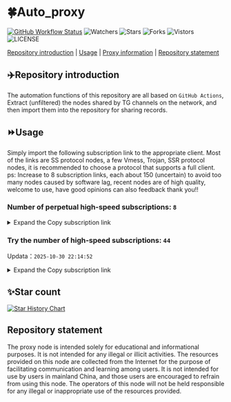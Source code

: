 # 🍀Auto_proxy
[![GitHub Workflow Status](https://img.shields.io/github/actions/workflow/status/PangTouY00/Auto_proxy/main.yml?branch=main)](https://github.com/PangTouY00/Auto_proxy/actions/workflows/main.yml?branch=main) 
![Watchers](https://img.shields.io/github/watchers/w1770946466/Auto_proxy) ![Stars](https://img.shields.io/github/stars/PangTouY00/Auto_proxy) ![Forks](https://img.shields.io/github/forks/w1770946466/Auto_proxy) ![Vistors](https://visitor-badge.laobi.icu/badge?page_id=PangTouY00.Auto_proxy) ![LICENSE](https://img.shields.io/badge/license-CC%20BY--SA%204.0-green.svg)

[Repository introduction](https://github.com/PangTouY00/Auto_proxy#Repositoryintroduction) | [Usage](https://github.com/PangTouY00/Auto_proxy#Usage) | [Proxy information](https://github.com/PangTouY00/Auto_proxy#Proxyinformation) | [Repository statement](https://github.com/PangTouY00/Auto_proxy#Repositorystatement)

## ✈️Repository introduction
The automation functions of this repository are all based on `GitHub Actions`,
Extract (unfiltered) the nodes shared by TG channels on the network, and then import them into the repository for sharing records.

## ⏩Usage
Simply import the following subscription link to the appropriate client. Most of the links are SS protocol nodes, a few Vmess, Trojan, SSR protocol nodes, it is recommended to choose a protocol that supports a full client.
ps: Increase to 8 subscription links, each about 150 (uncertain) to avoid too many nodes caused by software lag, recent nodes are of high quality, welcome to use, have good opinions can also feedback thank you!!

### Number of perpetual high-speed subscriptions: `8`

<details>
  <summary>Expand the Copy subscription link</summary>

  
- [Multiprotocol Base64 encoding](https://raw.githubusercontent.com/PangTouY00/Auto_proxy/main/Long_term_subscription1)
`https://raw.githubusercontent.com/PangTouY00/Auto_proxy/main/Long_term_subscription_num`
`Total number of merge nodes: 256`

- [Multiprotocol Base64 encoding](https://raw.githubusercontent.com/PangTouY00/Auto_proxy/main/Long_term_subscription1)
`https://raw.githubusercontent.com/PangTouY00/Auto_proxy/main/Long_term_subscription1`
`Total number of merge nodes: 33`

- [Multiprotocol Base64 encoding](https://raw.githubusercontent.com/PangTouY00/Auto_proxy/main/Long_term_subscription2)
`https://raw.githubusercontent.com/PangTouY00/Auto_proxy/main/Long_term_subscription2`
`Total number of merge nodes: 33`

- [Multiprotocol Base64 encoding](https://raw.githubusercontent.com/PangTouY00/Auto_proxy/main/Long_term_subscription3)
`https://raw.githubusercontent.com/PangTouY00/Auto_proxy/main/Long_term_subscription3`
`Total number of merge nodes: 33`

- [Multiprotocol Base64 encoding](https://raw.githubusercontent.com/PangTouY00/Auto_proxy/main/Long_term_subscription4)
`https://raw.githubusercontent.com/PangTouY00/Auto_proxy/main/Long_term_subscription4`
`Total number of merge nodes: 33`

- [Multiprotocol Base64 encoding](https://raw.githubusercontent.comPangTouY00/Auto_proxy/main/Long_term_subscription5)
`https://raw.githubusercontent.com/PangTouY00/Auto_proxy/main/Long_term_subscription5`
`Total number of merge nodes: 33`

- [Multiprotocol Base64 encoding](https://raw.githubusercontent.com/PangTouY00/Auto_proxy/main/Long_term_subscription6)
`https://raw.githubusercontent.com/PangTouY00/Auto_proxy/main/Long_term_subscription6`
`Total number of merge nodes: 33`

- [Multiprotocol Base64 encoding](https://raw.githubusercontent.com/PangTouY00/Auto_proxy/main/Long_term_subscription7)
`https://raw.githubusercontent.com/PangTouY00/Auto_proxy/main/Long_term_subscription7`
`Total number of merge nodes: 33`

- [Multiprotocol Base64 encoding](https://raw.githubusercontent.com/PangTouY00/Auto_proxy/main/Long_term_subscription8)
`https://raw.githubusercontent.com/PangTouY00/Auto_proxy/main/Long_term_subscription8`
`Total number of merge nodes: 25`

- [Clash subscription](https://raw.githubusercontent.com/PangTouY00/Auto_proxy/main/Long_term_subscription2.yaml)
`https://raw.githubusercontent.com/PangTouY00/Auto_proxy/main/Long_term_subscription1.yaml`


- [Clash subscription](https://raw.githubusercontent.com/PangTouY00/Auto_proxy/main/Long_term_subscription2.yaml)
`https://raw.githubusercontent.com/PangTouY00/Auto_proxy/main/Long_term_subscription2.yaml`


- [Clash subscription](https://raw.githubusercontent.com/PangTouY00/Auto_proxy/main/Long_term_subscription3.yaml)
`https://raw.githubusercontent.com/PangTouY00/Auto_proxy/main/Long_term_subscription3.yaml`
  
</details>

### Try the number of high-speed subscriptions: `44`
Updata：`2025-10-30 22:14:52`


<details>
  <summary>Expand the Copy subscription link</summary>  















































































































































































































































































































































































































































































































































































































































































































































































































































































































































































































































































































































































































































































































































































































































































































































































































































































































































































































































































































































































































































































































































































































































































































































































































































































































































































































































































































































































































































































































































































































































































































































































































































































































































































































































































































































































































































































































































































































































































































































































































































































































































































































































































































































































































































































































































































































































































































































































































































































































































































































































































































































































































































































































































































































































































































































































































































































































































































































































































































































































































































































































































































































































































































































































































































































































































































































































































































































































































































































































































































































































































































































































































































































































































































































































































































































































































































































































































































































































































































































































































































































































































































































































































































































































































































































































































































































































































































































































































































































































































































































































































































































































































































































































































































































































































































































































































































































































































































































































































































































































































































































































































































































































































































































































































































































































































































































































































































































































































































































































































































































































































































































































































































































































































































































































































































































































































































































































































































































































































































































































































































































































































































































































































































































































































































































































































































































































































































































































































































































































































































































































































































































































































































































































































































































































































































































































































































































































































































































































































































































































































































































































































































































































































































































































































































































































































































































































































































































































































































































































































































































































































































































































































































































































































































































































































































































































































































































































































































































































































































































































































































































































































































































































































































































































































































































































































































































































































































































































































































































































































































































































































































































































































































































































































































































































































































































































































































































































































































































































































































































































































































































































































































































































































































































































































































































































































































































































































































































































































































































































































































































































































































































































































































































































































































































































































































































































































































































































































































































































































































































































































































































































































































































































































































































































































































































































































































































































































































































































































































































































































































































































































































































































































































































































































































































































































































































































































































































































































































































































































































































































































































































































































































































































































































































































































































































































































































































































































































































































































































































































































































































































































































































































































































































































































































































































































































































































































































































































































































































































































































































































































































































































































































































































































































































































































































































































































































































































































































































































































































































































































































































































































































































































































































































































































































































































































































































































































































































































































































































































































































































































































































































































































































































































































































































































































































































































































































































































































































































































































































































































































































































































































































































































































































































>Trial subscription：
`https://gods2.dashicn.buzz/api/v1/client/subscribe?token=c06e52638d3078db0420ee7548e4a773`




>Trial subscription：
`http://xxxxyyyy.njdjjxjbcbw.icu/api/v1/client/subscribe?token=d99774b2a6bc2f617db6ab748f91506a`




>Trial subscription：
`https://dyhaha.xxttx.cn/api/v1/client/subscribe?token=e614088c7fd4accd349758f8ea92e99f`




>Trial subscription：
`https://vaamx.louwangzhiyu.online/api/v1/client/subscribe?token=ce438ecf9a2c0f4547a885f4ad9e7569`




>Trial subscription：
`https://jshaha.xxttx.cn/api/v1/client/subscribe?token=1f6346166ddbd48d63f2c3edb46fb4f7`




>Trial subscription：
`https://poiuytrewq.yxt999.cn/api/v1/client/subscribe?token=e5d455bd69f2008469d28da01ff78637`




>Trial subscription：
`https://multiserver.multiserveradelshoop.com/api/v1/client/subscribe?token=8768b0a92b3df534bc6b9594c78358cf`




>Trial subscription：
`https://old-v2b.linkedton.com/api/v1/client/subscribe?token=87a89fa0947d7f8e0d5229923413d2fc`




>Trial subscription：
`https://yywhale.com/api/v1/client/subscribe?token=fefce304f67b8e464d9c7286c909757e`




>Trial subscription：
`https://xyjs1.sbs/api/v1/client/subscribe?token=5d27f9630274cc1b6ca54691eece739a`




>Trial subscription：
`https://sufujia.top/api/v1/client/subscribe?token=b54f3a5a441ddc1c35ef6140a36a1ede`




>Trial subscription：
`https://v2.heiu.me/api/v1/client/subscribe?token=d780beece11c98ee0c60a83f5d2f157a`




>Trial subscription：
`http://tinnyrick8888.com/api/v1/client/subscribe?token=26be561d9f4cc95d3ff13f2b87f15089`




>Trial subscription：
`https://syxixi001.xxssx.cn/api/v1/client/subscribe?token=e3088c7d992da13358fd8fbd659189ac`




>Trial subscription：
`https://xyjs1.buzz/api/v1/client/subscribe?token=26a85bb70e0ce8950a6b65ea180e9286`




>Trial subscription：
`https://hjxixi003.xxuux.cn/api/v1/client/subscribe?token=2056850a185d45fed2034b2255c481be`




>Trial subscription：
`https://a.mayi520.shop/api/v1/client/subscribe?token=1361166ec3d32501d368e3866f1f73df`




>Trial subscription：
`https://xxx.yxt999.cn/api/v1/client/subscribe?token=412bde19ef79effeb80c911fd524d6f3`




>Trial subscription：
`https://pro.xmyidc.com/api/v1/client/subscribe?token=e2bdfb5957e013c50b10a64bff7c4265`




>Trial subscription：
`https://www.louwangzhiyu.org/api/v1/client/subscribe?token=9998d4c8a2d0646da0015016c3769f6e`




>Trial subscription：
`https://slianvpn.top/api/v1/client/subscribe?token=86ce4b0f30e1d3b6a6e05d462dafcdad`




>Trial subscription：
`https://syhaha.xxttx.cn/api/v1/client/subscribe?token=fc36cefda6a08ff739b7c688243cd524`




>Trial subscription：
`https://xbd.iftballs.com/api/v1/client/subscribe?token=059d5b0a1e705287afcdf369cdbcc4c7`




>Trial subscription：
`https://www.ch000zy.com/api/v1/client/subscribe?token=b706ce1de1a9430bf6c2754f90490cd6`




>Trial subscription：
`https://tizi8.top/api/v1/client/subscribe?token=1a6af59e79e67cc16c2a501f631a2fdd`




>Trial subscription：
`https://go.yueyun.de/api/v1/client/subscribe?token=6fa75b720fc74814776a0221729cbaa7`




>Trial subscription：
`https://gods1.dashicn.buzz/api/v1/client/subscribe?token=8e53b554732a117b286b7703f01a5812`




>Trial subscription：
`https://gods4.dashicn.buzz/api/v1/client/subscribe?token=feb6cf071302703e85212281d6cc0929`




>Trial subscription：
`https://best.nxxbbf.com/api/v1/client/subscribe?token=0ec6e8b9942c7e4c5762faacdb34fcc9`




>Trial subscription：
`https://huojian4.top/api/v1/client/subscribe?token=d6aed6b94876adf2db06fec967dfea42`




>Trial subscription：
`https://56idc.news/api/v1/client/subscribe?token=d56f9fe0e930bae138115610465e61de`




>Trial subscription：
`https://dl.vfkum.website/api/v1/client/subscribe?token=75e8ee8c999c6af4038e365d87994d8c`




>Trial subscription：
`https://cfvpn.com/api/v1/client/subscribe?token=0d09c3288379f32da3d268f1e05d8b7a`




>Trial subscription：
`https://asdfg.njdjjxjbcbw.icu/api/v1/client/subscribe?token=495c27a60b44625adbfaf1a3fc9dd000`




>Trial subscription：
`https://gods3.dashicn.buzz/api/v1/client/subscribe?token=59ca7c69db69d55cc35d4351ada02654`




>Trial subscription：
`https://dyxixi001.xxssx.cn/api/v1/client/subscribe?token=2a5f0e704a137e8d527f0233bfd6eb9c`




>Trial subscription：
`https://xunyungogogo.xyz/api/v1/client/subscribe?token=b05ff0faf65913fef7d9fcd37548304e`




>Trial subscription：
`https://hjxixi002.xxttx.cn/api/v1/client/subscribe?token=688ee6083fcd7923b4cce4372887a0e0`




>Trial subscription：
`https://dashuai.us/api/v1/client/subscribe?token=f57f5bb4c2cc310eb606099a74948e76`




>Trial subscription：
`http://107.173.31.17/api/v1/client/subscribe?token=2d86400c5eddc527d83b597342cbe653`




>Trial subscription：
`https://kingfisher.top/api/v1/client/subscribe?token=8241418c7c6e8896427e4586abf3f217`




>Trial subscription：
`https://slianvpn.com/api/v1/client/subscribe?token=8ca45a135659b26f18a7620651c6350d`




>Trial subscription：
`https://xixixi003.hjsbssbsbsbsbs.sbs/api/v1/client/subscribe?token=d35d3bd7adfb1a10cb4ccc12dce2900c`




>Trial subscription：
`https://www.56idc.news/api/v1/client/subscribe?token=a54c08f6e56faec2acee53befe4d3247`



</details>

## ✨Star count
[![Star History Chart](https://api.star-history.com/svg?repos=PangTouY00/Auto_proxy&type=Date)](https://star-history.com/#w1770946466/Auto_proxy&Date)



## Repository statement
The proxy node is intended solely for educational and informational purposes. It is not intended for any illegal or illicit activities. The resources provided on this node are collected from the Internet for the purpose of facilitating communication and learning among users. It is not intended for use by users in mainland China, and those users are encouraged to refrain from using this node. The operators of this node will not be held responsible for any illegal or inappropriate use of the resources provided.
